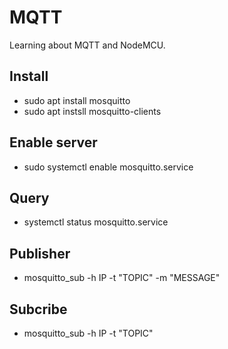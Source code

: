 # MQTT
Learning about MQTT and NodeMCU.

## Install
- sudo apt install mosquitto
- sudo apt instsll mosquitto-clients

## Enable server
- sudo systemctl enable mosquitto.service

## Query
- systemctl status mosquitto.service

## Publisher
- mosquitto_sub -h IP -t "TOPIC" -m "MESSAGE"

## Subcribe
- mosquitto_sub -h IP -t "TOPIC"
